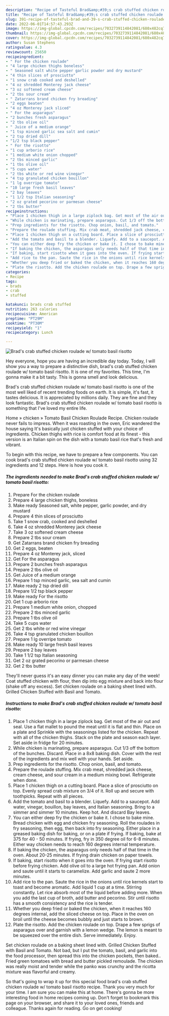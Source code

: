 ```yaml
---
description: "Recipe of Tasteful Brad&amp;#39;s crab stuffed chicken roulade w/ tomato basil risotto"
title: "Recipe of Tasteful Brad&amp;#39;s crab stuffed chicken roulade w/ tomato basil risotto"
slug: 391-recipe-of-tasteful-brad-and-39-s-crab-stuffed-chicken-roulade-w-tomato-basil-risotto
date: 2022-06-01T14:57:43.293Z
image: https://img-global.cpcdn.com/recipes/7032739114842081/680x482cq70/brads-crab-stuffed-chicken-roulade-w-tomato-basil-risotto-recipe-main-photo.jpg
thumbnail: https://img-global.cpcdn.com/recipes/7032739114842081/680x482cq70/brads-crab-stuffed-chicken-roulade-w-tomato-basil-risotto-recipe-main-photo.jpg
cover: https://img-global.cpcdn.com/recipes/7032739114842081/680x482cq70/brads-crab-stuffed-chicken-roulade-w-tomato-basil-risotto-recipe-main-photo.jpg
author: Susan Stephens
ratingvalue: 4.3
reviewcount: 25650
recipeingredient:
- " For the chicken roulade"
- "4 large chicken thighs boneless"
- " Seasoned salt white pepper garlic powder and dry mustard"
- "4 thin slices of prosciutto"
- "1 snow crab cooked and deshelled"
- "4 oz shredded Monterey jack cheese"
- "3 oz softened cream cheese"
- "2 tbs sour cream"
- " Zatarrans brand chicken fry breading"
- "2 eggs beaten"
- "4 oz Monterey jack sliced"
- " For the asparagus"
- "2 bunches fresh asparagus"
- "2 tbs olive oil"
- " Juice of a medium orange"
- "1 tsp minced garlic sea salt and cumin"
- "2 tsp dried dill"
- "1/2 tsp black pepper"
- " For the risotto"
- "1 cup arborio rice"
- "1 medium white onion chopped"
- "2 tbs minced garlic"
- "1 tbs olive oil"
- "5 cups water"
- "2 tbs white or red wine vinegar"
- "4 tsp granulated chicken bouillon"
- "1 lg overripe tomato"
- "10 large fresh basil leaves"
- "2 bay leaves"
- "1 1/2 tsp Italian seasoning"
- "2 oz grated pecorino or parmesan cheese"
- "2 tbs butter"
recipeinstructions:
- "Place 1 chicken thigh in a large ziplock bag. Get most of the air out and seal. Use a flat mallet to pound the meat until it is flat and thin. Place on a plate and Sprinkle with the seasonings listed for the chicken. Repeat with all of the chicken thighs. Stack on the plate and season each layer. Set aside in fridge for 20 minutes."
- "While chicken is marinating, prepare asparagus. Cut 1/3 off the bottom of the bunches. Discard. Place in a 8x8 baking dish. Cover with the rest of the ingredients and mix well with your hands. Set aside."
- "Prep ingredients for the risotto. Chop onion, basil, and tomato."
- "Prepare the roulade stuffing. Mix crab meat, shredded jack cheese, cream cheese, and sour cream in a medium mixing bowl. Refrigerate when done."
- "Place 1 chicken thigh on a cutting board. Place a slice of prosciutto on top. Evenly spread crab mixture on 3/4 of it. Roll up and secure with toothpicks. Repeat with all pieces."
- "Add the tomato and basil to a blender. Liquefy. Add to a saucepot. Add water, vinegar, bouillon, bay leaves, and Italian seasoning. Bring to a simmer and simmer 10 minutes. Keep hot. And discard Bay leaves."
- "You can either deep fry the chicken or bake it. I chose to bake mine. Bread chicken with egg and chicken fry seasoning. Roll the roulades in fry seasoning, then egg, then back into fry seasoning. Either place in a greased baking dish for baking, or on a plate if frying. If baking, bake at 375 for 40 - 50 minutes. If frying, fry in 350 degree oil for 6-8 minutes. Either way chicken needs to reach 160 degrees internal temperature."
- "If baking the chicken, the asparagus only needs half of that time in the oven. About 20-25 minutes. If frying drain chicken on paper towels."
- "If baking, start risotto when it goes into the oven. If frying start risotto before frying chicken. Add olive oil to a large hot frying pan. Add onion and saute until it starts to caramelize. Add garlic and saute 2 more minutes."
- "Add rice to the pan. Saute the rice in the onions until rice kernels start to toast and become aromatic. Add liquid 1 cup at a time. Stirring constantly. Let rice absorb most of the liquid before adding more. When you add the last cup of broth, add butter and pecorino. Stir until risotto has a smooth consistency and the rice is tender."
- "Whether you deep fried or baked the chicken, when it reaches 160 degrees internal, add the sliced cheese on top. Place in the oven on broil until the cheese becomes bubbly and just starts to brown."
- "Plate the risotto. Add the chicken roulade on top. Drape a few sprigs of asparagus over and garnish with a lemon wedge. The lemon is meant to be squeezed over the entire dish. Serve immediately. Enjoy."
categories:
- Recipe
tags:
- brads
- crab
- stuffed

katakunci: brads crab stuffed 
nutrition: 263 calories
recipecuisine: American
preptime: "PT29M"
cooktime: "PT30M"
recipeyield: "1"
recipecategory: Lunch

---
```



![Brad&#39;s crab stuffed chicken roulade w/ tomato basil risotto](https://img-global.cpcdn.com/recipes/7032739114842081/680x482cq70/brads-crab-stuffed-chicken-roulade-w-tomato-basil-risotto-recipe-main-photo.jpg)

Hey everyone, hope you are having an incredible day today. Today, I will show you a way to prepare a distinctive dish, brad&#39;s crab stuffed chicken roulade w/ tomato basil risotto. It is one of my favorites. This time, I'm gonna make it a bit tasty. This is gonna smell and look delicious.

Brad&#39;s crab stuffed chicken roulade w/ tomato basil risotto is one of the most well liked of recent trending foods on earth. It is simple, it's fast, it tastes delicious. It is appreciated by millions daily. They are fine and they look fantastic. Brad&#39;s crab stuffed chicken roulade w/ tomato basil risotto is something that I've loved my entire life.

Home » chicken » Tomato Basil Chicken Roulade Recipe. Chicken roulade never fails to impress. When it was roasting in the oven, Eric wandered the house saying It&#39;s basically just chicken stuffed with your choice of ingredients. Chicken thighs with rice is comfort food at its finest - this version is an Italian spin on the dish with a tomato basil rice that&#39;s fresh and vibrant.


To begin with this recipe, we have to prepare a few components. You can cook brad&#39;s crab stuffed chicken roulade w/ tomato basil risotto using 32 ingredients and 12 steps. Here is how you cook it.

<!--inarticleads1-->

##### The ingredients needed to make Brad&#39;s crab stuffed chicken roulade w/ tomato basil risotto:

1. Prepare  For the chicken roulade
1. Prepare 4 large chicken thighs, boneless
1. Make ready  Seasoned salt, white pepper, garlic powder, and dry mustard
1. Prepare 4 thin slices of prosciutto
1. Take 1 snow crab, cooked and deshelled
1. Take 4 oz shredded Monterey jack cheese
1. Take 3 oz softened cream cheese
1. Prepare 2 tbs sour cream
1. Get  Zatarrans brand chicken fry breading
1. Get 2 eggs, beaten
1. Prepare 4 oz Monterey jack, sliced
1. Get  For the asparagus
1. Prepare 2 bunches fresh asparagus
1. Prepare 2 tbs olive oil
1. Get  Juice of a medium orange
1. Prepare 1 tsp minced garlic, sea salt and cumin
1. Make ready 2 tsp dried dill
1. Prepare 1/2 tsp black pepper
1. Make ready  For the risotto
1. Get 1 cup arborio rice
1. Prepare 1 medium white onion, chopped
1. Prepare 2 tbs minced garlic
1. Prepare 1 tbs olive oil
1. Take 5 cups water
1. Get 2 tbs white or red wine vinegar
1. Take 4 tsp granulated chicken bouillon
1. Prepare 1 lg overripe tomato
1. Make ready 10 large fresh basil leaves
1. Prepare 2 bay leaves
1. Take 1 1/2 tsp Italian seasoning
1. Get 2 oz grated pecorino or parmesan cheese
1. Get 2 tbs butter


They&#39;ll never guess it&#39;s an easy dinner you can make any day of the week! Coat stuffed chicken with flour, then dip into egg mixture and back into flour (shake off any excess). Set chicken roulade on a baking sheet lined with. Grilled Chicken Stuffed with Basil and Tomato. 

<!--inarticleads2-->

##### Instructions to make Brad&#39;s crab stuffed chicken roulade w/ tomato basil risotto:

1. Place 1 chicken thigh in a large ziplock bag. Get most of the air out and seal. Use a flat mallet to pound the meat until it is flat and thin. Place on a plate and Sprinkle with the seasonings listed for the chicken. Repeat with all of the chicken thighs. Stack on the plate and season each layer. Set aside in fridge for 20 minutes.
1. While chicken is marinating, prepare asparagus. Cut 1/3 off the bottom of the bunches. Discard. Place in a 8x8 baking dish. Cover with the rest of the ingredients and mix well with your hands. Set aside.
1. Prep ingredients for the risotto. Chop onion, basil, and tomato.
1. Prepare the roulade stuffing. Mix crab meat, shredded jack cheese, cream cheese, and sour cream in a medium mixing bowl. Refrigerate when done.
1. Place 1 chicken thigh on a cutting board. Place a slice of prosciutto on top. Evenly spread crab mixture on 3/4 of it. Roll up and secure with toothpicks. Repeat with all pieces.
1. Add the tomato and basil to a blender. Liquefy. Add to a saucepot. Add water, vinegar, bouillon, bay leaves, and Italian seasoning. Bring to a simmer and simmer 10 minutes. Keep hot. And discard Bay leaves.
1. You can either deep fry the chicken or bake it. I chose to bake mine. Bread chicken with egg and chicken fry seasoning. Roll the roulades in fry seasoning, then egg, then back into fry seasoning. Either place in a greased baking dish for baking, or on a plate if frying. If baking, bake at 375 for 40 - 50 minutes. If frying, fry in 350 degree oil for 6-8 minutes. Either way chicken needs to reach 160 degrees internal temperature.
1. If baking the chicken, the asparagus only needs half of that time in the oven. About 20-25 minutes. If frying drain chicken on paper towels.
1. If baking, start risotto when it goes into the oven. If frying start risotto before frying chicken. Add olive oil to a large hot frying pan. Add onion and saute until it starts to caramelize. Add garlic and saute 2 more minutes.
1. Add rice to the pan. Saute the rice in the onions until rice kernels start to toast and become aromatic. Add liquid 1 cup at a time. Stirring constantly. Let rice absorb most of the liquid before adding more. When you add the last cup of broth, add butter and pecorino. Stir until risotto has a smooth consistency and the rice is tender.
1. Whether you deep fried or baked the chicken, when it reaches 160 degrees internal, add the sliced cheese on top. Place in the oven on broil until the cheese becomes bubbly and just starts to brown.
1. Plate the risotto. Add the chicken roulade on top. Drape a few sprigs of asparagus over and garnish with a lemon wedge. The lemon is meant to be squeezed over the entire dish. Serve immediately. Enjoy.


Set chicken roulade on a baking sheet lined with. Grilled Chicken Stuffed with Basil and Tomato. Not bad, but I put the tomato, basil, and garlic into the food processor, then spread this into the chicken pockets, then baked.. Fried green tomatoes with bread and butter pickled remoulade. The chicken was really moist and tender while the panko was crunchy and the ricotta mixture was flavorful and creamy. 

So that's going to wrap it up for this special food brad&#39;s crab stuffed chicken roulade w/ tomato basil risotto recipe. Thank you very much for your time. I am sure you can make this at home. There's gonna be more interesting food in home recipes coming up. Don't forget to bookmark this page on your browser, and share it to your loved ones, friends and colleague. Thanks again for reading. Go on get cooking!
